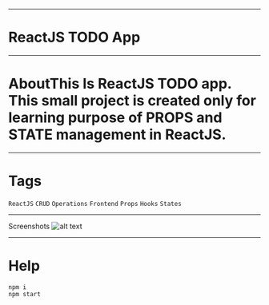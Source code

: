***
# ReactJS TODO App

***
# AboutThis Is ReactJS TODO app. This small project is created only for learning purpose of PROPS and STATE management in ReactJS.

***
# Tags

`ReactJS` `CRUD` `Operations` `Frontend` `Props` `Hooks` `States`

***
Screenshots
![alt text](https://github.com/ashgole/ReactJS-TODO-App-Demo/blob/main/sreenshots/1.PNG)

***
# Help
```
npm i
npm start
```
